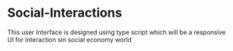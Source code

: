 # Social-Interactions 
This user Interface is designed using type script which will be a responsive UI for interaction sin social economy world
